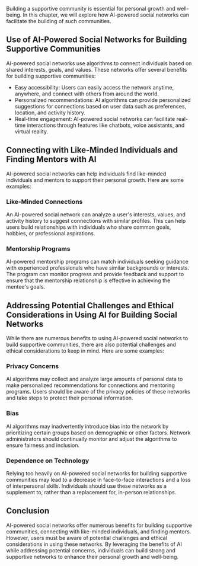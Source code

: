 
Building a supportive community is essential for personal growth and well-being. In this chapter, we will explore how AI-powered social networks can facilitate the building of such communities.

Use of AI-Powered Social Networks for Building Supportive Communities
---------------------------------------------------------------------

AI-powered social networks use algorithms to connect individuals based on shared interests, goals, and values. These networks offer several benefits for building supportive communities:

* Easy accessibility: Users can easily access the network anytime, anywhere, and connect with others from around the world.
* Personalized recommendations: AI algorithms can provide personalized suggestions for connections based on user data such as preferences, location, and activity history.
* Real-time engagement: AI-powered social networks can facilitate real-time interactions through features like chatbots, voice assistants, and virtual reality.

Connecting with Like-Minded Individuals and Finding Mentors with AI
-------------------------------------------------------------------

AI-powered social networks can help individuals find like-minded individuals and mentors to support their personal growth. Here are some examples:

### Like-Minded Connections

An AI-powered social network can analyze a user's interests, values, and activity history to suggest connections with similar profiles. This can help users build relationships with individuals who share common goals, hobbies, or professional aspirations.

### Mentorship Programs

AI-powered mentorship programs can match individuals seeking guidance with experienced professionals who have similar backgrounds or interests. The program can monitor progress and provide feedback and support to ensure that the mentorship relationship is effective in achieving the mentee's goals.

Addressing Potential Challenges and Ethical Considerations in Using AI for Building Social Networks
---------------------------------------------------------------------------------------------------

While there are numerous benefits to using AI-powered social networks to build supportive communities, there are also potential challenges and ethical considerations to keep in mind. Here are some examples:

### Privacy Concerns

AI algorithms may collect and analyze large amounts of personal data to make personalized recommendations for connections and mentoring programs. Users should be aware of the privacy policies of these networks and take steps to protect their personal information.

### Bias

AI algorithms may inadvertently introduce bias into the network by prioritizing certain groups based on demographic or other factors. Network administrators should continually monitor and adjust the algorithms to ensure fairness and inclusion.

### Dependence on Technology

Relying too heavily on AI-powered social networks for building supportive communities may lead to a decrease in face-to-face interactions and a loss of interpersonal skills. Individuals should use these networks as a supplement to, rather than a replacement for, in-person relationships.

Conclusion
----------

AI-powered social networks offer numerous benefits for building supportive communities, connecting with like-minded individuals, and finding mentors. However, users must be aware of potential challenges and ethical considerations in using these networks. By leveraging the benefits of AI while addressing potential concerns, individuals can build strong and supportive networks to enhance their personal growth and well-being.
